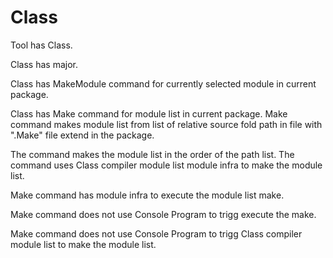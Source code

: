 # Class

Tool has Class.

Class has major.

Class has MakeModule command for currently selected module in current package.

Class has Make command for module list in current package.
Make command makes module list from list of relative source fold path
in file with ".Make" file extend in the package.

The command makes the module list in the order of the path list.
The command uses Class compiler module list module infra to make 
the module list.

Make command has module infra to execute the module list make.

Make command does not use Console Program to trigg execute the make.

Make command does not use Console Program to trigg Class compiler module list
to make the module list.